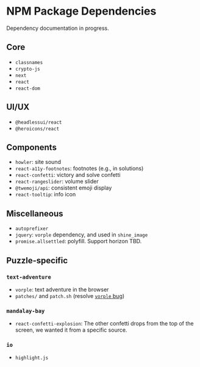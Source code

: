 # NPM Package Dependencies

Dependency documentation in progress.

## Core

- `classnames`
- `crypto-js`
- `next`
- `react`
- `react-dom`

## UI/UX

- `@headlessui/react`
- `@heroicons/react`

## Components

- `howler`: site sound
- `react-a11y-footnotes`: footnotes (e.g., in solutions)
- `react-confetti`: victory and solve confetti
- `react-rangeslider`: volume slider
- `@twemoji/api`: consistent emoji display
- `react-tooltip`: info icon

## Miscellaneous

- `autoprefixer`
- `jquery`: `vorple` dependency, and used in `shine_image`
- `promise.allsettled`: polyfill. Support horizon TBD.

## Puzzle-specific

### `text-adventure`

- `vorple`: text adventure in the browser
- `patches/` and `patch.sh` (resolve
  [`vorple` bug](https://github.com/vorple/vorple/issues/60))

### `mandalay-bay`

- `react-confetti-explosion`: The other confetti drops from the top of the
  screen, we wanted it from a specific source.

### `io`

- `highlight.js`
